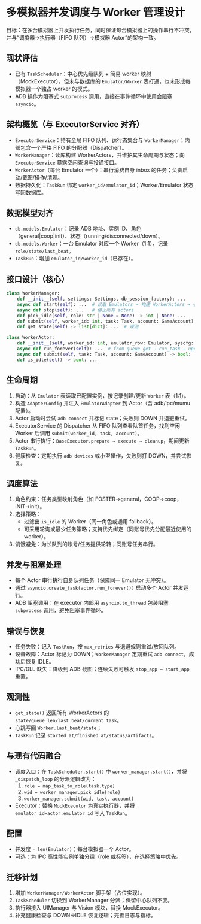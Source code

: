 # 多模拟器并发调度与 Worker 管理设计

目标：在多台模拟器上并发执行任务，同时保证每台模拟器上的操作串行不冲突，并与“调度器→执行器（FIFO 队列）→模拟器 Actor”的架构一致。

## 现状评估
- 已有 `TaskScheduler`：中心优先级队列 + 简易 worker 映射（MockExecutor），但未与数据库的 `Emulator/Worker` 表打通，也未形成每模拟器一个独占 worker 的模式。
- ADB 操作为阻塞式 `subprocess` 调用，直接在事件循环中使用会阻塞 `asyncio`。

## 架构概览（与 ExecutorService 对齐）
- `ExecutorService`：持有全局 FIFO 队列、运行态集合与 `WorkerManager`；内部包含一个严格 FIFO 的分配器（Dispatcher）。
- `WorkerManager`：读库构建 WorkerActors，并维护其生命周期与状态；向 `ExecutorService` 暴露空闲查询与投递接口。
- `WorkerActor`（每台 Emulator 一个）：串行消费自身 inbox 的任务；负责启动/截图/操作/清理。
- 数据持久化：`TaskRun` 绑定 `worker_id/emulator_id`；Worker/Emulator 状态写回数据库。

## 数据模型对齐
- `db.models.Emulator`：记录 ADB 地址、实例 ID、角色（general|coop|init）、状态（running/disconnected/down）。
- `db.models.Worker`：一台 Emulator 对应一个 Worker（1:1），记录 `role/state/last_beat`。
- `TaskRun`：增加 `emulator_id/worker_id`（已存在）。

## 接口设计（核心）
```python
class WorkerManager:
    def __init__(self, settings: Settings, db_session_factory): ...
    async def start(self): ...  # 读取 Emulators → 构建 WorkerActors → 心跳
    async def stop(self): ...   # 停止所有 actors
    def pick_idle(self, role: str | None = None) -> int | None: ...
    def submit(self, worker_id: int, task: Task, account: GameAccount) -> bool: ...
    def get_state(self) -> list[dict]: ...  # 观测

class WorkerActor:
    def __init__(self, worker_id: int, emulator_row: Emulator, syscfg: SystemConfig, settings: Settings): ...
    async def run_forever(self): ...  # from queue get → run_task → update state
    async def submit(self, task: Task, account: GameAccount) -> bool: ...
    def is_idle(self) -> bool: ...
```

## 生命周期
1) 启动：从 `Emulator` 表读取已配置实例，按记录创建/更新 `Worker` 表（1:1）。
2) 构造 `AdapterConfig` 并注入 `EmulatorAdapter` 到 Actor（含 adb/ipc/mumu 配置）。
3) Actor 启动时尝试 `adb connect` 并标记 state；失败则 DOWN 并退避重试。
4) ExecutorService 的 Dispatcher 从 FIFO 队列查看队首任务，找到空闲 Worker 后调用 `submit(worker_id, task, account)`。
5) Actor 串行执行：`BaseExecutor.prepare → execute → cleanup`，期间更新 `TaskRun`。
6) 健康检查：定期执行 `adb devices` 或小型操作，失败则打 DOWN，并尝试恢复。

## 调度算法
1) 角色约束：任务类型映射角色（如 FOSTER→general，COOP→coop，INIT→init）。
2) 选择策略：
   - 过滤出 `is_idle` 的 Worker（同一角色或通用 fallback）。
   - 可采用轮询或最少任务策略；支持优先绑定（同账号优先分配最近使用的 worker）。
3) 饥饿避免：为长队列的账号/任务提供轮转；同账号任务串行。

## 并发与阻塞处理
- 每个 Actor 串行执行自身队列任务（保障同一 Emulator 无冲突）。
- 通过 `asyncio.create_task(actor.run_forever())` 启动多个 Actor 并发运行。
- ADB 阻塞调用：在 executor 内部用 `asyncio.to_thread` 包装阻塞 `subprocess` 调用，避免阻塞事件循环。

## 错误与恢复
- 任务失败：记入 `TaskRun`，按 `max_retries` 与退避规则重试/放回队列。
- 设备故障：Actor 标记为 DOWN；`WorkerManager` 定期重试 `adb connect`，成功后恢复 IDLE。
- IPC/DLL 缺失：降级到 ADB 截图；连续失败可触发 `stop_app → start_app` 重置。

## 观测性
- `get_state()` 返回所有 WorkerActors 的 `state/queue_len/last_beat/current_task`。
- 心跳写回 `Worker.last_beat/state`；
- `TaskRun` 记录 `started_at/finished_at/status/artifacts`。

## 与现有代码融合
- 调度入口：在 `TaskScheduler.start()` 中 `worker_manager.start()`，并将 `_dispatch_loop` 的分派逻辑改为：
  1) `role = map_task_to_role(task.type)`
  2) `wid = worker_manager.pick_idle(role)`
  3) `worker_manager.submit(wid, task, account)`
- Executor：替换 `MockExecutor` 为真实执行器，并将 `emulator_id=actor.emulator_id` 写入 `TaskRun`。

## 配置
- 并发度 = `len(Emulator)`；每台模拟器一个 Actor。
- 可选：为 IPC 高性能实例单独分组（role 或标签），在选择策略中优先。

## 迁移计划
1) 增加 `WorkerManager/WorkerActor` 脚手架（占位实现）。
2) `TaskScheduler` 切换到 WorkerManager 分派；保留中心队列不变。
3) 执行器接入 UIManager 与 Vision 模块，替换 MockExecutor。
4) 补充健康检查与 DOWN→IDLE 恢复逻辑；完善日志与指标。

